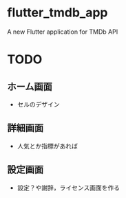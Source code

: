 # flutter_tmdb_app

A new Flutter application for TMDb API

# TODO

## ホーム画面

- セルのデザイン


## 詳細画面


- 人気とか指標があれば


## 設定画面

- 設定？や謝辞，ライセンス画面を作る
